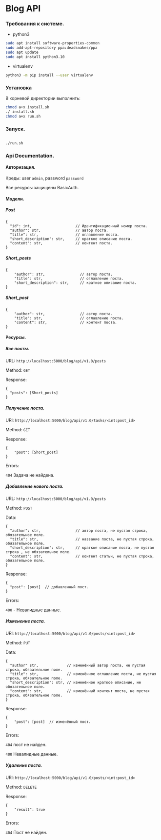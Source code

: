 # Blog API

### Требования к системе.

- python3

```bash
sudo apt install software-properties-common
sudo add-apt-repository ppa:deadsnakes/ppa
sudo apt update
sudo apt install python3.10

```

- virtualenv

```bash
python3 -m pip install --user virtualenv
```

### Установка

В корневой директории выполнить:

```bash
chmod a+x install.sh
./ install.sh
chmod a+x run.sh
```

### Запуск.

```bash

./run.sh

```

### Api Documentation.

#### Авторизация.

Креды: user `admin`, password `password`

Все ресурсы защищены BasicAuth.

#### Модели.

##### Post

```
{
  "id": int,                    // Идентификационный номер поста.
  "author": str,                // автор поста.
  "title": str,                 // оглавление поста.
  "short_description": str,     // краткое описание поста.
  "content": str,               // контент поста.
}
```

##### Short_posts

```
{
    "author": str,                // автор поста.
    "title": str,                 // оглавление поста.
    "short_description": str,     // краткое описание поста.
}
```
##### Short_post

```
{
    "author": str,                // автор поста.
    "title": str,                 // оглавление поста.
    "content": str,               // контент поста.
}
```
#### Ресурсы.

##### Все посты.

URL: `http://localhost:5000/blog/api/v1.0/posts`

Method: `GET`

Response:

```
{
  "posts": [Short_posts]
}
```

##### Получение поста.

URl: `http://localhost:5000/blog/api/v1.0/tasks/<int:post_id>`

Method: `GET`

Response:

```
{
    "post": [Short_post]
}
```

Errors:

`404` Задача не найдена.

##### Добавление нового поста.

URL: `http://localhost:5000/blog/api/v1.0/posts`

Method: `POST`

Data:

```
{
  "author": str,                // автор поста, не пустая строка, обязательное поле.
  "title": str,                 // название поста, не пустая строка, обязательное поле.
  "short_description": str,     // краткое описание поста, не пустая строка , не обязательное поле.
  "content": str,               // контент статьи, не пустая строка, обязательное поле.
}
```

Response:

```
{
  "post": [post]  // добавленный пост.
}
```

Errors:

`400` - Невалидные данные.

##### Изменение поста.

URl: `http://localhost:5000/blog/api/v1.0/posts/<int:post_id>`

Method: `PUT`

Data:

```
{
  "author" str,             // изменённый автор поста, не пустая строка, обязательное поле.
  "title": str,             // изменённое оглавление поста, не пустая строка, обязательное поле.
  "short_description": str, // изменённое краткое описание, не обязательное поле.
  "content": str,           // изменённый контент поста, не пустая строка, обязательное поле.
}
```

Response:

```
{
    "post": [post]  // изменённый пост.
}
```

Errors:

`404` пост не найден.

`400` Невалидные данные.

##### Удаление поста.

URl: `http://localhost:5000/blog/api/v1.0/posts/<int:post_id>`

Method: `DELETE`

Response:

```
{
    "result": true
}
```

Errors:

`404` Пост не найден.